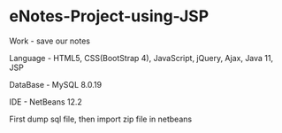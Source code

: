 # eNotes-Project-using-JSP

Work - save our notes

Language - HTML5, CSS(BootStrap 4), JavaScript, jQuery, Ajax, Java 11, JSP

DataBase - MySQL 8.0.19

IDE - NetBeans 12.2

First dump sql file, then import zip file in netbeans
